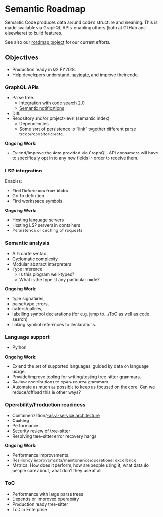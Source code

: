 # Semantic Roadmap

Semantic Code produces data around code’s structure and meaning. This is made available via GraphQL APIs, enabling others (both at GitHub and elsewhere) to build features.

See also our [roadmap project][] for our current efforts.


## Objectives

- Production ready in Q2 FY2018.
- Help developers understand, [navigate][], and improve their code.


### GraphQL APIs

- Parse tree.
  - Integration with code search 2.0
  - [Semantic notifications](https://github.com/github/semantic-diff/issues/744)
- Diff.
- Repository and/or project-level (semantic index)
  - Dependencies
  - Some sort of persistence to “link” together different parse trees/repositories/etc.

**Ongoing Work:**

- Extend/improve the data provided via GraphQL. API consumers will have to specifically opt in to any new fields in order to receive them.


### LSP integration

Enables:

- Find References from blobs
- Go To definition
- Find workspace symbols

**Ongoing Work:**

- Hosting language servers
- Hosting LSP servers in containers
- Persistence or caching of requests


### Semantic analysis

- À la carte syntax
- Cyclomatic complexity
- Modular abstract interpreters
- Type inference
  - Is this program well-typed?
  - What is the type at any particular node?

**Ongoing Work:**

- type signatures,
- parse/type errors,
- callers/callees,
- labelling symbol declarations (for e.g. jump to…/ToC as well as code search)
- linking symbol references to declarations.


### Language support

- Python

**Ongoing Work:**

- Extend the set of supported languages, guided by data on language usage.
- Provide/improve tooling for writing/testing tree-sitter grammars.
- Review contributions to open-source grammars.
- Automate as much as possible to keep us focused on the core. Can we reduce/offload this in other ways?


### Operability/Production readiness

- Containerization/[-as-a-service architecture](https://github.com/github/semantic-diff/projects/8)
- Caching
- Performance
- Security review of tree-sitter
- Resolving tree-sitter error recovery hangs

**Ongoing Work:**
- Performance improvements.
- Resiliency improvements/maintenance/operational excellence.
- Metrics. How does it perform, how are people using it, what data do people care about, what don’t they use at all.


### ToC

- Performance with large parse trees
- Depends on improved operability
- Production ready tree-sitter
- ToC in Enterprise


[roadmap project]: https://github.com/github/semantic-diff/projects/5
[navigate]: https://github.com/github/semantic-diff/issues/909
